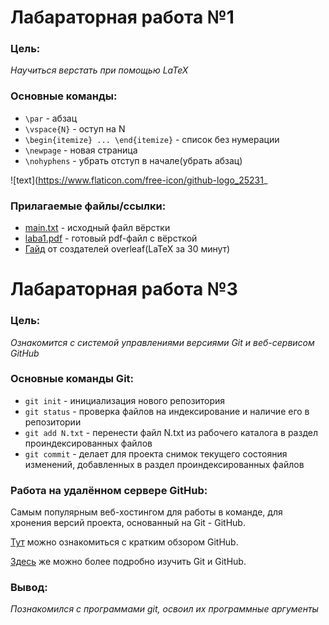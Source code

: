 # Лабараторная работа №1
### Цель:
*Научиться верстать при помощью LaTeX*

### Основные команды:
* `\par` - абзац
* `\vspace{N}` - оступ на N
* `\begin{itemize} ... \end{itemize}` - список без нумерации
* `\newpage` - новая страница
* `\nohyphens` - убрать отступ в начале(убрать абзац)

![text](https://www.flaticon.com/free-icon/github-logo_25231_

### Прилагаемые файлы/ссылки:
* [main.txt](https://github.com/iis-42x70x/RPIIS/blob/%D0%93%D0%BE%D0%B2%D0%BE%D1%80_%D0%93/laba_3/main.tex) - исходный файл вёрстки
* [laba1.pdf](https://github.com/iis-42x70x/RPIIS/blob/%D0%93%D0%BE%D0%B2%D0%BE%D1%80_%D0%93/laba_3/laba1.pdf) - готовый pdf-файл с вёрсткой
* [Гайд](https://www.overleaf.com/learn/latex/Learn_LaTeX_in_30_minutes) от создателей overleaf(LaTeX за 30 минут)


# Лабараторная работа №3
### Цель:
*Ознакомится с системой управлениями версиями Git и веб-сервисом GitHub*

### Основные команды Git:
* `git init` - инициализация нового репозитория
* `git status` - проверка файлов на индексирование и наличие его в репозитории
* `git add N.txt` - перенести файл N.txt из рабочего каталога в раздел проиндексированных файлов
* `git commit` - делает для проекта снимок текущего состояния изменений, добавленных в раздел проиндексированных файлов

### Работа на удалённом сервере GitHub:
Самым популярным веб-хостингом для работы в команде, для хронения версий проекта, основанный на Git - GitHub.

[Тут](https://timeweb.com/ru/community/articles/kak-polzovatsya-github) можно ознакомиться с кратким обзором GitHub.

[Здесь](https://www.youtube.com/watch?v=O00FTZDxD0o&ab_channel=BogdanStashchuk) же можно более подробно изучить Git и GitHub.

### Вывод:

*Познакомился с программами git, освоил их программные аргументы*

